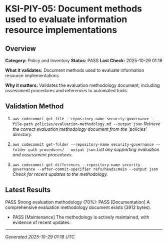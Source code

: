 # KSI-PIY-05: Document methods used to evaluate information resource implementations

## Overview

**Category:** Policy and Inventory
**Status:** PASS
**Last Check:** 2025-10-29 01:18

**What it validates:** Document methods used to evaluate information resource implementations

**Why it matters:** Validates the evaluation methodology document, including assessment procedures and references to automated tools.

## Validation Method

1. `aws codecommit get-file --repository-name security-governance --file-path policies/evaluation-methodology.md --output json`
   *Retrieve the correct evaluation methodology document from the 'policies' directory.*

2. `aws codecommit get-folder --repository-name security-governance --folder-path procedures/ --output json`
   *List any supporting evaluation and assessment procedures.*

3. `aws codecommit get-differences --repository-name security-governance --after-commit-specifier refs/heads/main --output json`
   *Check for recent updates to the methodology.*

## Latest Results

PASS Strong evaluation methodology (70%): PASS [Documentation] A comprehensive evaluation methodology document exists (3912 bytes).
- PASS [Maintenance] The methodology is actively maintained, with evidence of recent updates.

---
*Generated 2025-10-29 01:18 UTC*